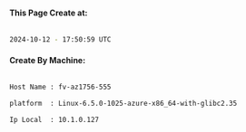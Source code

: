 
   
#### This Page Create at:

```bash

2024-10-12 - 17:50:59 UTC

```

#### Create By Machine:

```bash

Host Name : fv-az1756-555

platform  : Linux-6.5.0-1025-azure-x86_64-with-glibc2.35

Ip Local  : 10.1.0.127

```

